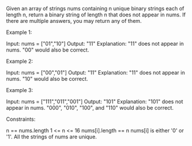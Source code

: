 Given an array of strings nums containing n unique binary strings each of
length n, return a binary string of length n that does not appear in nums. If
there are multiple answers, you may return any of them.


Example 1:


Input: nums = ["01","10"]
Output: "11"
Explanation: "11" does not appear in nums. "00" would also be correct.


Example 2:


Input: nums = ["00","01"]
Output: "11"
Explanation: "11" does not appear in nums. "10" would also be correct.


Example 3:


Input: nums = ["111","011","001"]
Output: "101"
Explanation: "101" does not appear in nums. "000", "010", "100", and "110"
would also be correct.



Constraints:


n == nums.length
1 <= n <= 16
nums[i].length == n
nums[i] is either '0' or '1'.
All the strings of nums are unique.




